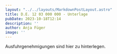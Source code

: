 ```yaml
---
layout: "../../layouts/MarkdownPostLayout.astro"
title: D.E. 12 03 000 000 - Unterlage 
pubDate: 2023-10-18T12:14
description: ''
author: Anja Füger
image: ''
---
```


Ausfuhrgenehmigungen sind hier zu hinterlegen.